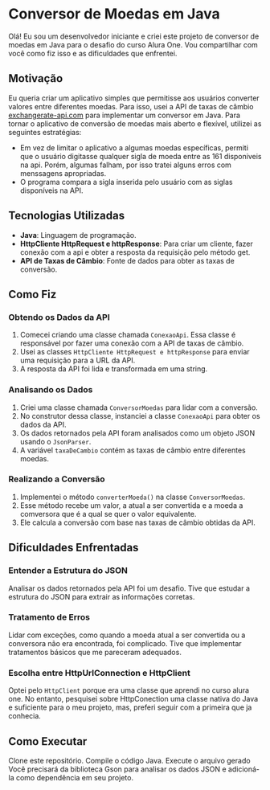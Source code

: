 
# Conversor de Moedas em Java

Olá! Eu sou um desenvolvedor iniciante e criei este projeto de conversor de moedas em Java para o desafio do curso Alura One. Vou compartilhar com você como fiz isso e as dificuldades que enfrentei.

## Motivação

Eu queria criar um aplicativo simples que permitisse aos usuários converter valores entre diferentes moedas. Para isso, usei a API de taxas de câmbio [exchangerate-api.com](https://www.exchangerate-api.com) para implementar um conversor em Java. Para tornar o aplicativo de conversão de moedas mais aberto e flexível, utilizei as seguintes estratégias:

- Em vez de limitar o aplicativo a algumas moedas específicas, permiti que o usuário digitasse qualquer sigla de moeda entre as 161 disponiveis na api. Porém, algumas falham, por isso tratei alguns erros com menssagens apropriadas.
- O programa compara a sigla inserida pelo usuário com as siglas disponíveis na API.

## Tecnologias Utilizadas

- **Java**: Linguagem de programação.
- **HttpCliente HttpRequest e httpResponse**: Para criar um cliente, fazer conexão com a api e obter a resposta da requisição pelo método get.
- **API de Taxas de Câmbio**: Fonte de dados para obter as taxas de conversão.

## Como Fiz

### Obtendo os Dados da API

1. Comecei criando uma classe chamada `ConexaoApi`. Essa classe é responsável por fazer uma conexão com a API de taxas de câmbio.
2. Usei as classes `HttpCliente HttpRequest e httpResponse` para enviar uma requisição para a URL da API.
3. A resposta da API foi lida e transformada em uma string.

### Analisando os Dados

1. Criei uma classe chamada `ConversorMoedas` para lidar com a conversão.
2. No construtor dessa classe, instanciei a classe `ConexaoApi` para obter os dados da API.
3. Os dados retornados pela API foram analisados como um objeto JSON usando o `JsonParser`.
4. A variável `taxaDeCambio` contém as taxas de câmbio entre diferentes moedas.

### Realizando a Conversão

1. Implementei o método `converterMoeda()` na classe `ConversorMoedas`.
2. Esse método recebe um valor, a atual a ser convertida e a moeda a comversora que é a qual se quer o valor equivalente.
3. Ele calcula a conversão com base nas taxas de câmbio obtidas da API.

## Dificuldades Enfrentadas

### Entender a Estrutura do JSON

Analisar os dados retornados pela API foi um desafio. Tive que estudar a estrutura do JSON para extrair as informações corretas.

### Tratamento de Erros

Lidar com exceções, como quando a moeda atual a ser convertida ou a conversora não era encontrada, foi complicado. Tive que implementar tratamentos básicos que me pareceram adequados.

### Escolha entre HttpUrlConnection e HttpClient

Optei pelo `HttpClient` porque era uma classe que aprendi no curso alura one.  No entanto, pesquisei sobre HttpConection uma classe nativa do Java e suficiente para o meu projeto, mas, preferi seguir com a primeira que ja conhecia.

## Como Executar
Clone este repositório.
Compile o código Java.
Execute o arquivo gerado
Você precisará da biblioteca Gson para analisar os dados JSON e adicioná-la como dependência em seu projeto.

